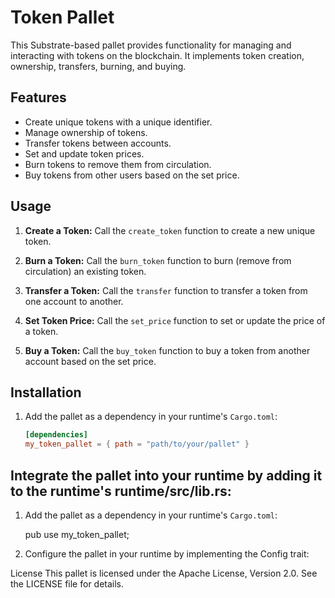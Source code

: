 # Token Pallet

This Substrate-based pallet provides functionality for managing and interacting with tokens on the blockchain. It implements token creation, ownership, transfers, burning, and buying.

## Features

- Create unique tokens with a unique identifier.
- Manage ownership of tokens.
- Transfer tokens between accounts.
- Set and update token prices.
- Burn tokens to remove them from circulation.
- Buy tokens from other users based on the set price.

## Usage

1. **Create a Token:**
   Call the `create_token` function to create a new unique token.

2. **Burn a Token:**
   Call the `burn_token` function to burn (remove from circulation) an existing token.

3. **Transfer a Token:**
   Call the `transfer` function to transfer a token from one account to another.

4. **Set Token Price:**
   Call the `set_price` function to set or update the price of a token.

5. **Buy a Token:**
   Call the `buy_token` function to buy a token from another account based on the set price.

## Installation

1. Add the pallet as a dependency in your runtime's `Cargo.toml`:

   ```toml
   [dependencies]
   my_token_pallet = { path = "path/to/your/pallet" }

  ## Integrate the pallet into your runtime by adding it to the runtime's runtime/src/lib.rs:

1. Add the pallet as a dependency in your runtime's `Cargo.toml`:

   pub use my_token_pallet;
2. Configure the pallet in your runtime by implementing the Config trait:

License
This pallet is licensed under the Apache License, Version 2.0. See the LICENSE file for details.
